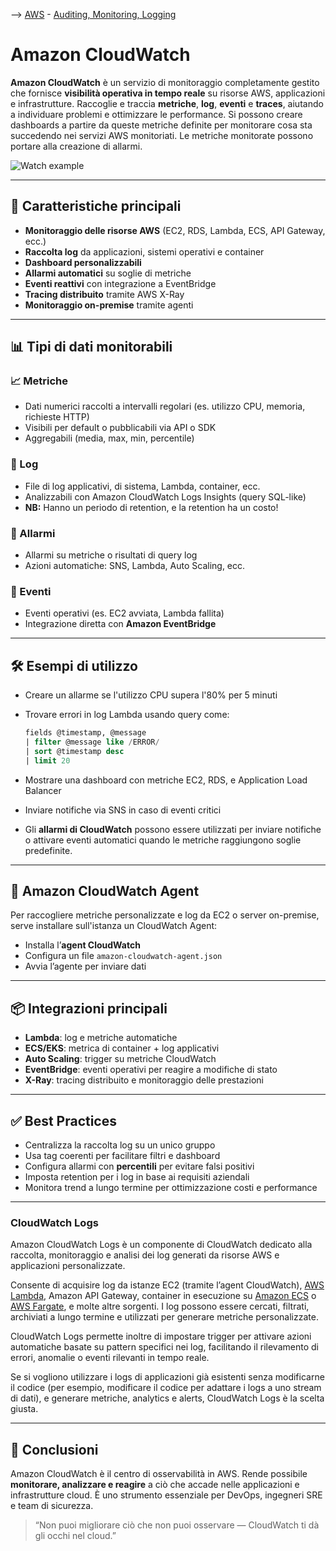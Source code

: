 --> [AWS](00-Intro/AWS.md)  -  [Auditing, Monitoring, Logging](08-Auditing-Monitoring-Logging/Auditing-Monitoring-Logging.md)
# Amazon CloudWatch

**Amazon CloudWatch** è un servizio di monitoraggio completamente gestito che fornisce **visibilità operativa in tempo reale** su risorse AWS, applicazioni e infrastrutture. 
Raccoglie e traccia **metriche**, **log**, **eventi** e **traces**, aiutando a individuare problemi e ottimizzare le performance.
Si possono creare dashboards a partire da queste metriche definite per monitorare cosa sta succedendo nei servizi AWS monitoriati. 
Le metriche monitorate possono portare alla creazione di allarmi.

![Watch example](watch-example.png)

---

## 🧩 Caratteristiche principali

- **Monitoraggio delle risorse AWS** (EC2, RDS, Lambda, ECS, API Gateway, ecc.)
- **Raccolta log** da applicazioni, sistemi operativi e container
- **Dashboard personalizzabili**
- **Allarmi automatici** su soglie di metriche
- **Eventi reattivi** con integrazione a EventBridge
- **Tracing distribuito** tramite AWS X-Ray
- **Monitoraggio on-premise** tramite agenti

---

## 📊 Tipi di dati monitorabili

### 📈 Metriche

- Dati numerici raccolti a intervalli regolari (es. utilizzo CPU, memoria, richieste HTTP)
- Visibili per default o pubblicabili via API o SDK
- Aggregabili (media, max, min, percentile)

### 📄 Log

- File di log applicativi, di sistema, Lambda, container, ecc.
- Analizzabili con Amazon CloudWatch Logs Insights (query SQL-like)
- **NB:** Hanno un periodo di retention, e la retention ha un costo!

### 🚨 Allarmi

- Allarmi su metriche o risultati di query log
- Azioni automatiche: SNS, Lambda, Auto Scaling, ecc.

### 📍 Eventi

- Eventi operativi (es. EC2 avviata, Lambda fallita)
- Integrazione diretta con **Amazon EventBridge**

---

## 🛠️ Esempi di utilizzo

- Creare un allarme se l'utilizzo CPU supera l'80% per 5 minuti
- Trovare errori in log Lambda usando query come:
  ```sql
  fields @timestamp, @message
  | filter @message like /ERROR/
  | sort @timestamp desc
  | limit 20
  ```

- Mostrare una dashboard con metriche EC2, RDS, e Application Load Balancer
- Inviare notifiche via SNS in caso di eventi critici
- Gli **allarmi di CloudWatch** possono essere utilizzati per inviare notifiche o attivare eventi automatici quando le metriche raggiungono soglie predefinite.

---

## 🔧 Amazon CloudWatch Agent

Per raccogliere metriche personalizzate e log da EC2 o server on-premise, serve installare sull'istanza un CloudWatch Agent:
- Installa l’**agent CloudWatch**
- Configura un file `amazon-cloudwatch-agent.json`
- Avvia l’agente per inviare dati

---

## 📦 Integrazioni principali

- **Lambda**: log e metriche automatiche
- **ECS/EKS**: metrica di container + log applicativi
- **Auto Scaling**: trigger su metriche CloudWatch
- **EventBridge**: eventi operativi per reagire a modifiche di stato
- **X-Ray**: tracing distribuito e monitoraggio delle prestazioni

---

## ✅ Best Practices

- Centralizza la raccolta log su un unico gruppo
- Usa tag coerenti per facilitare filtri e dashboard
- Configura allarmi con **percentili** per evitare falsi positivi
- Imposta retention per i log in base ai requisiti aziendali
- Monitora trend a lungo termine per ottimizzazione costi e performance

---
### CloudWatch Logs

Amazon CloudWatch Logs è un componente di CloudWatch dedicato alla raccolta, monitoraggio e analisi dei log generati da risorse AWS e applicazioni personalizzate. 

Consente di acquisire log da istanze EC2 (tramite l’agent CloudWatch), [AWS Lambda](01-Compute-options/AWS-Lambda.md), Amazon API Gateway, container in esecuzione su [Amazon ECS](01-Compute-options/Amazon-ECS.md) o [AWS Fargate](01-Compute-options/AWS-Fargate.md), e molte altre sorgenti. 
I log possono essere cercati, filtrati, archiviati a lungo termine e utilizzati per generare metriche personalizzate. 

CloudWatch Logs permette inoltre di impostare trigger per attivare azioni automatiche basate su pattern specifici nei log, facilitando il rilevamento di errori, anomalie o eventi rilevanti in tempo reale.

Se si vogliono utilizzare i logs di applicazioni già esistenti senza modificarne il codice (per esempio, modificare il codice per adattare i logs a uno stream di dati), e generare metriche, analytics e alerts, CloudWatch Logs è la scelta giusta.

---

## 📌 Conclusioni

Amazon CloudWatch è il centro di osservabilità in AWS. Rende possibile **monitorare, analizzare e reagire** a ciò che accade nelle applicazioni e infrastrutture cloud. È uno strumento essenziale per DevOps, ingegneri SRE e team di sicurezza.

> “Non puoi migliorare ciò che non puoi osservare — CloudWatch ti dà gli occhi nel cloud.”
